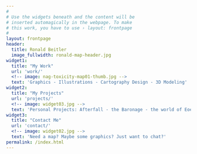 ```yaml
---
#
# Use the widgets beneath and the content will be
# inserted automagically in the webpage. To make
# this work, you have to use › layout: frontpage
#
layout: frontpage
header:
  title: Ronald Beitler
  image_fullwidth: ronald-map-header.jpg
widget1:
  title: "My Work"
  url: 'work/'
  <!-- image: nag-toxicity-map01-thumb.jpg -->
  text: 'Graphics - Illustrations - Cartography Design - 3D Modeling'
widget2:
  title: "My Projects"
  url: 'projects/'
  <!-- image: widget03.jpg -->
  text: 'Personal Projects: Afterfall - the Baronage - the world of Eoere'
widget3:
  title: "Contact Me"
  url: 'contact/'
  <!-- image: widget02.jpg -->
  text: 'Need a map? Maybe some graphics? Just want to chat?' 
permalink: /index.html
---
```

